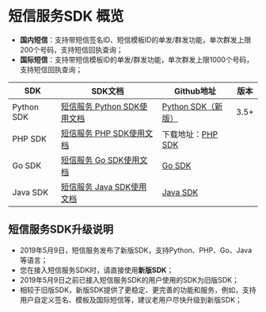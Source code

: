 # 短信服务SDK 概览



  - **国内短信**：支持带短信签名ID、短信模板ID的单发/群发功能，单次群发上限200个号码，支持短信回执查询；
  - **国际短信**：支持带短信模板ID的单发/群发功能，单次群发上限1000个号码，支持短信回执查询；

| SDK        | **SDK文档**                                                  | Github地址                                                   | **版本** |
| ---------- | ------------------------------------------------------------ | ------------------------------------------------------------ | -------- |
| Python SDK | [短信服务 Python SDK使用文档](usms/sdk_docs/7003) | [Python SDK（新版）]( https://github.com/ucloud/ucloud-sdk-python3 ) | 3.5+     |
| PHP SDK    | [短信服务 PHP SDK使用文档](usms/sdk_docs/7005) | 下载地址：[PHP SDK]( http://usms-static-file.cn-sh2.ufileos.com/ucloud-sdk-php-9815.zip ) |          |
| Go SDK     | [短信服务 Go SDK使用文档](usms/sdk_docs/7007) | [Go SDK](https://github.com/ucloud/ucloud-sdk-go)            |          |
| Java SDK   | [短信服务 Java SDK使用文档](usms/sdk_docs/7009) | [Java SDK](https://github.com/ucloud/ucloud-sdk-java)        |          |

## 短信服务SDK升级说明

  - 2019年5月9日，短信服务发布了新版SDK，支持Python、PHP、Go、Java等语言；
  - 您在接入短信服务SDK时，请直接使用**新版SDK**；
  - 2019年5月9日之前已接入短信服务SDK的用户使用的SDK为旧版SDK；
  - 相较于旧版SDK，新版SDK提供了更稳定、更完善的功能和服务，例如，支持用户自定义签名、模板及国际短信等，建议老用户尽快升级到新版SDK；
